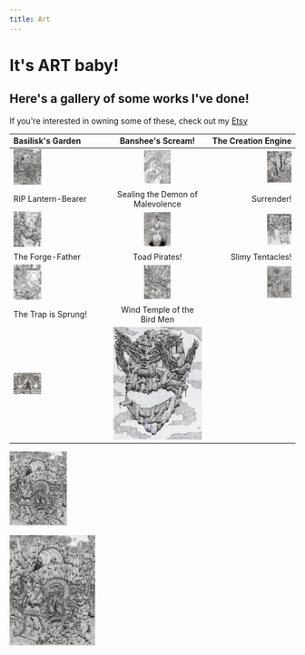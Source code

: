 ```yaml
---
title: Art
---
```

# It's ART baby!
## Here's a gallery of some works I've done!
If you're interested in owning some of these, check out my [Etsy](https://www.etsy.com/shop/OmegaEarthArt/)


| Basilisk's Garden | Banshee's Scream! | The Creation Engine |
|:---|:---:|---:|
| <a href="./assets/images/basilisk.jpg"><img src="./assets/images/basilisk.jpg" width=30% height=auto></a> | <a href="https://omegaearth.art/assets/images/banshee.jpg"><img src="./assets/images/banshee.jpg" width=30% height=auto></a> | <a href="https://omegaearth.art/assets/images/creation.jpg"><img src="./assets/images/creation.jpg" width=30% height=auto></a> |
| RIP Lantern-Bearer | Sealing the Demon of Malevolence | Surrender! |
| <a href="https://omegaearth.art/assets/images/lantern.jpg"><img src="./assets/images/lantern.jpg" width=30% height=auto></a> | <a href="https://omegaearth.art/assets/images/sealing.jpg"><img src="./assets/images/sealing.jpg" width=30% height=30%></a> | <a href="https://omegaearth.art/assets/images/surrender.jpg"><img src="./assets/images/surrender.jpg" width=30% height=30%></a> |
| The Forge-Father| Toad Pirates! | Slimy Tentacles!
| <a href="https://omegaearth.art/assets/images/forge.jpg"><img src="./assets/images/forge.jpg" width=30% height=30%></a> | <a href="https://omegaearth.art/assets/images/pirates.jpg"><img src="./assets/images/pirates.jpg" width=30% height=30%></a> | <a href="https://omegaearth.art/assets/images/tentacles.jpg"><img src="./assets/images/tentacles.jpg" width=30% height=30%></a> |
| The Trap is Sprung! | Wind Temple of the Bird Men|
| <a href="https://omegaearth.art/assets/images/trap.jpg"><img src="./assets/images/trap.jpg" width=30% height=30%></a> | [![Wind Temple](./assets/images/wind_thumb.jpg)](./assets/images/wind.jpg)

<img src="./assets/images/basilisk.jpg" width=20% height=auto>

<a href="./assets/images/basilisk.jpg"><img src="./assets/images/basilisk.jpg" width=30% height=auto></a>
